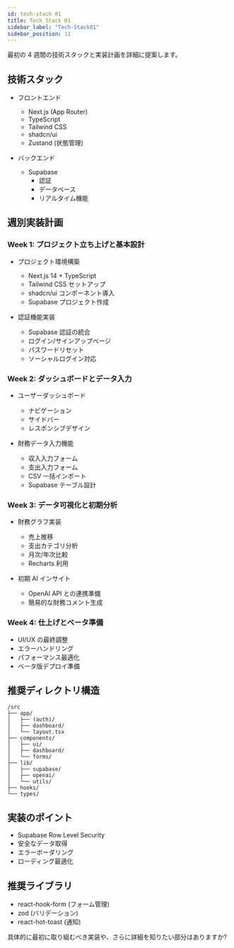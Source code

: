 ```yaml
---
id: tech-stack 01
title: Tech Stack 01
sidebar_label: "Tech-Stack01"
sidebar_position: 11
---
```


最初の 4 週間の技術スタックと実装計画を詳細に提案します。

## 技術スタック

- フロントエンド

  - Next.js (App Router)
  - TypeScript
  - Tailwind CSS
  - shadcn/ui
  - Zustand (状態管理)

- バックエンド
  - Supabase
    - 認証
    - データベース
    - リアルタイム機能

## 週別実装計画

### Week 1: プロジェクト立ち上げと基本設計

- プロジェクト環境構築

  - Next.js 14 + TypeScript
  - Tailwind CSS セットアップ
  - shadcn/ui コンポーネント導入
  - Supabase プロジェクト作成

- 認証機能実装
  - Supabase 認証の統合
  - ログイン/サインアップページ
  - パスワードリセット
  - ソーシャルログイン対応

### Week 2: ダッシュボードとデータ入力

- ユーザーダッシュボード

  - ナビゲーション
  - サイドバー
  - レスポンシブデザイン

- 財務データ入力機能
  - 収入入力フォーム
  - 支出入力フォーム
  - CSV 一括インポート
  - Supabase テーブル設計

### Week 3: データ可視化と初期分析

- 財務グラフ実装

  - 売上推移
  - 支出カテゴリ分析
  - 月次/年次比較
  - Recharts 利用

- 初期 AI インサイト
  - OpenAI API との連携準備
  - 簡易的な財務コメント生成

### Week 4: 仕上げとベータ準備

- UI/UX の最終調整
- エラーハンドリング
- パフォーマンス最適化
- ベータ版デプロイ準備

## 推奨ディレクトリ構造

```
/src
├── app/
│   ├── (auth)/
│   ├── dashboard/
│   └── layout.tsx
├── components/
│   ├── ui/
│   ├── dashboard/
│   └── forms/
├── lib/
│   ├── supabase/
│   ├── openai/
│   └── utils/
├── hooks/
└── types/
```

## 実装のポイント

- Supabase Row Level Security
- 安全なデータ取得
- エラーボーダリング
- ローディング最適化

## 推奨ライブラリ

- react-hook-form (フォーム管理)
- zod (バリデーション)
- react-hot-toast (通知)

具体的に最初に取り組むべき実装や、さらに詳細を知りたい部分はありますか?
